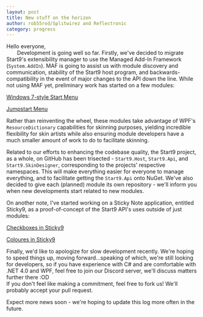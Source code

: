```yaml
---
layout: post
title: New stuff on the horizon
author: rob55rod/Splitwirez and Reflectronic
category: progress
---
```

Hello everyone,  
&emsp;&emsp;Development is going well so far. Firstly, we've decided to migrate Start9's extensibility manager to use the Managed Add-In Framework (<code>System.AddIn</code>). MAF is going to assist us with module discovery and communication, stability of the Start9 host program, and backwards-compatibility in the event of major changes to the API down the line. While not using MAF yet, preliminary work has started on a few modules:  

<a rel="noopener noreferrer" href="https://i.imgur.com/650TMQe.png">Windows 7-style Start Menu</a>  

<a rel="noopener noreferrer" href="https://i.imgur.com/l3PDHb1.gif">Jumpstart Menu</a>  


Rather than reinventing the wheel, these modules take advantage of WPF's <code>ResourceDictionary</code> capabilities for skinning purposes, yielding incredible flexibility for skin artists while also ensuring module developers have a much smaller amount of work to do to facilitate skinning.  

Related to our efforts to enhancing the codebase quality, the Start9 project, as a whole, on GitHub has been trisected - <code>Start9.Host</code>, <code>Start9.Api</code>, and <code>Start9.SkinDesigner</code>, corresponding to the projects' respective namespaces. This will make everything easier for everyone to manage everything, and to facilitate getting the <code>Start9.Api</code> onto NuGet. We've also decided to give each (planned) module its own repository - we'll inform you when new developments start related to new modules.  

On another note, I've started working on a Sticky Note application, entitled Sticky9, as a proof-of-concept of the Start9 API's uses outside of just modules:  

<a rel="noopener noreferrer" href="https://i.imgur.com/2Kjq4Wb.gif">Checkboxes in Sticky9</a>  

<a rel="noopener noreferrer" href="https://i.imgur.com/J1mO8lP.gif">Coloures in Sticky9</a>  


Finally, we'd like to apologize for slow development recently. We're hoping to speed things up, moving forward...speaking of which, we're still looking for developers, so if you have experience with C# and are comfortable with .NET 4.0 and WPF, feel free to join our Discord server, we'll discuss matters further there :OD  
If you don't feel like making a commitment, feel free to fork us! We'll probably accept your pull request.  

Expect more news soon - we're hoping to update this log more often in the future.